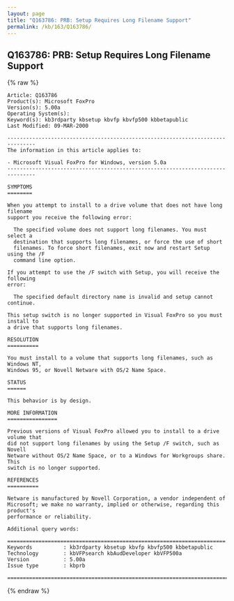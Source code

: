 ```yaml
---
layout: page
title: "Q163786: PRB: Setup Requires Long Filename Support"
permalink: /kb/163/Q163786/
---
```


## Q163786: PRB: Setup Requires Long Filename Support

{% raw %}

	Article: Q163786
	Product(s): Microsoft FoxPro
	Version(s): 5.00a
	Operating System(s): 
	Keyword(s): kb3rdparty kbsetup kbvfp kbvfp500 kbbetapublic
	Last Modified: 09-MAR-2000
	
	-------------------------------------------------------------------------------
	The information in this article applies to:
	
	- Microsoft Visual FoxPro for Windows, version 5.0a 
	-------------------------------------------------------------------------------
	
	SYMPTOMS
	========
	
	When you attempt to install to a drive volume that does not have long filename
	support you receive the following error:
	
	  The specified volume does not support long filenames. You must select a
	  destination that supports long filenames, or force the use of short
	  filenames. To force short filenames, exit now and restart Setup using the /F
	  command line option.
	
	If you attempt to use the /F switch with Setup, you will receive the following
	error:
	
	  The specified default directory name is invalid and setup cannot continue.
	
	This setup switch is no longer supported in Visual FoxPro so you must install to
	a drive that supports long filenames.
	
	RESOLUTION
	==========
	
	You must install to a volume that supports long filenames, such as Windows NT,
	Windows 95, or Novell Netware with OS/2 Name Space.
	
	STATUS
	======
	
	This behavior is by design.
	
	MORE INFORMATION
	================
	
	Previous versions of Visual FoxPro allowed you to install to a drive volume that
	did not support long filenames by using the Setup /F switch, such as Novell
	Netware without OS/2 Name Space, or to a Windows for Workgroups share. This
	switch is no longer supported.
	
	REFERENCES
	==========
	
	Netware is manufactured by Novell Corporation, a vendor independent of
	Microsoft; we make no warranty, implied or otherwise, regarding this product's
	performance or reliability.
	
	Additional query words:
	
	======================================================================
	Keywords          : kb3rdparty kbsetup kbvfp kbvfp500 kbbetapublic 
	Technology        : kbVFPsearch kbAudDeveloper kbVFP500a
	Version           : 5.00a
	Issue type        : kbprb
	
	=============================================================================
	

{% endraw %}
